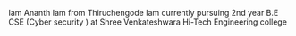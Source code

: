 Iam Ananth Iam from Thiruchengode Iam currently pursuing 2nd year B.E CSE (Cyber security ) at Shree Venkateshwara Hi-Tech Engineering college 
